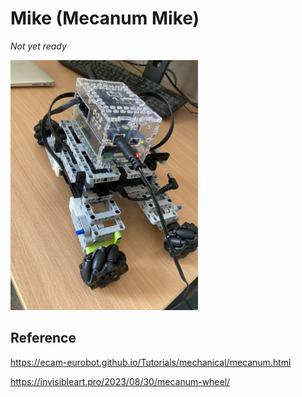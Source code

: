 # Mike (Mecanum Mike)

<I> Not yet ready </I>

<img src=./images/mike.jpg width=300>

## Reference

https://ecam-eurobot.github.io/Tutorials/mechanical/mecanum.html

https://invisibleart.pro/2023/08/30/mecanum-wheel/

